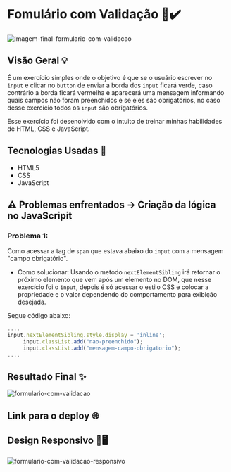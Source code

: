 # Fomulário com Validação 📄✔️

![imagem-final-formulario-com-validacao](https://github.com/Madu-Guimaraes/Quest_Formulario_com_Validacao/assets/146151781/b345b5fe-3e5d-49ea-b4a6-c27edd4bfc66)

## Visão Geral 💡

É um  exercício simples onde o objetivo é que se o usuário escrever no ```input``` e clicar no ```button``` de enviar a borda dos ```input``` ficará verde, caso contrário a borda ficará vermelha e aparecerá uma mensagem informando quais campos não foram preenchidos e se eles são obrigatórios, no caso desse exercício todos os ```input``` são obrigatórios. 

Esse exercício foi desenolvido com o intuito de treinar minhas habilidades de HTML, CSS e JavaScript.

## Tecnologias Usadas 📌

- HTML5
- CSS
- JavaScript

## ⚠️ Problemas enfrentados -> Criação da lógica no JavaScripit

### Problema 1:
Como acessar a tag de ```span``` que estava abaixo do ```input``` com a mensagem "campo obrigatório".

* Como solucionar: Usando o metodo `nextElementSibling` irá retornar o próximo elemento que vem após um elemento no DOM, que nesse exercício foi o `input`, depois é só acessar o estilo CSS e colocar a propriedade e o valor dependendo do comportamento para exibição desejada.

Segue código abaixo:

```javascript
....
input.nextElementSibling.style.display = 'inline';
     input.classList.add("nao-preenchido");
     input.classList.add("mensagem-campo-obrigatorio");
....
```

## Resultado Final ✨

![formulario-com-validacao](https://github.com/Madu-Guimaraes/Quest_Formulario_com_Validacao/assets/146151781/97d56b7f-5657-4d81-a911-b5ca871f13cc)

## Link para o deploy 🌐



## Design Responsivo 📱🖥️

![formulario-com-validacao-responsivo](https://github.com/Madu-Guimaraes/Quest_Formulario_com_Validacao/assets/146151781/515bf534-0a24-4c16-8f4c-3c8fd5186f0f)
